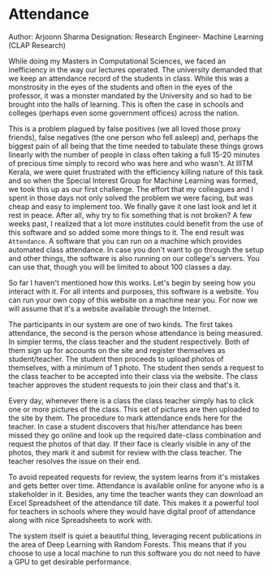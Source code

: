 Attendance
==========

Author: Arjoonn Sharma
Designation: Research Engineer- Machine Learning (CLAP Research)


While doing my Masters in Computational Sciences, we faced an inefficiency in
the way our lectures operated. The university demanded that we keep an
attendance record of the students in class. While this was a monstrosity in the
eyes of the students and often in the eyes of the professor, it was a monster
mandated by the University and so had to be brought into the halls of learning.
This is often the case in schools and colleges (perhaps even some government
offices) across the nation.

This is a problem plagued by false positives (we all loved those proxy
friends), false negatives (the one person who fell asleep) and, perhaps the
biggest pain of all being that the time needed to tabulate these things grows
linearly with the number of people in class often taking a full 15-20 minutes
of precious time simply to record who was here and who wasn't. At IIITM Kerala,
we were quiet frustrated with the efficiency killing nature of this task and so
when the Special Interest Group for Machine Learning was formed, we took this
up as our first challenge. The effort that my colleagues and I spent in those
days not only solved the problem we were facing, but was cheap and easy to
implement too. We finally gave it one last look and let it rest in peace. After
all, why try to fix something that is not broken? A few weeks past, I realized
that a lot more institutes could benefit from the use of this software and so
added some more things to it. The end result was `Attendance`. A software that
you can run on a machine which provides automated class attendance. In case you
don't want to go through the setup and other things, the software is also
running on our college's servers. You can use that, though you will be limited
to about 100 classes a day.

So far I haven't mentioned how this works. Let's begin by seeing how you
interact with it. For all intents and purposes, this software is a website. You
can run your own copy of this website on a machine near you. For now we will
assume that it's a website available through the Internet. 

The participants in our system are one of two kinds. The first takes
attendance, the second is the person whose attendance is being measured. In
simpler terms, the class teacher and the student respectively. Both of them
sign up for accounts on the site and register themselves as student/teacher.
The student then proceeds to upload photos of themselves, with a minimum of 1
photo. The student then sends a request to the class teacher to be accepted
into their class via the website. The class teacher approves the student
requests to join their class and that's it.

Every day, whenever there is a class the class teacher simply has to click one
or more pictures of the class. This set of pictures are then uploaded to the
site by them. The procedure to mark attendance ends here for the teacher. In
case a student discovers that his/her attendance has been missed they go online
and look up the required date-class combination and request the photos of that
day. If their face is clearly visible in any of the photos, they mark it and
submit for review with the class teacher. The teacher resolves the issue on their end.

To avoid repeated requests for review, the system learns from it's mistakes and
gets better over time. Attendance is available online for anyone who is a
stakeholder in it. Besides, any time the teacher wants they can download an
Excel Spreadsheet of the attendance till date. This makes it a powerful tool
for teachers in schools where they would have digital proof of attendance along
with nice Spreadsheets to work with.

The system itself is quiet a beautiful thing, leveraging recent publications in
the area of Deep Learning with Random Forests. This means that if you choose to
use a local machine to run this software you do not need to have a GPU to get
desirable performance.
